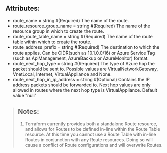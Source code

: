 ## Attributes: 
- route_name                   = string #(Required) The name of the route.
- route_resource_group_name    = string #(Required) The name of the resource group in which to create the route. 
- route_route_table_name       = string #(Required) The name of the route table within which to create the route.
- route_address_prefix         = string #(Required) The destination to which the route applies. Can be CIDR(such as 10.1.0.0/16) or Azure Service Tag (such as ApiManagement, AzureBackup or AzureMonitor) format.
- route_next_hop_type          = string #(Required) The type of Azure hop the packet should be sent to. Possible values are VirtualNetworkGateway, VnetLocal, Internet, VirtualAppliance and None.
- route_next_hop_in_ip_address = string #(Optional) Contains the IP address packets should be forwarded to. Next hop values are only allowed in routes where the next hop type is VirtualAppliance. Default value "null"
 
>## Notes: 
> 1. Terraform currently provides both a standalone Route resource, and allows for Routes to be defined in-line within the Route Table resource. At this time you cannot use a Route Table with in-line Routes in conjunction with any Route resources. Doing so will cause a conflict of Route configurations and will overwrite Routes.